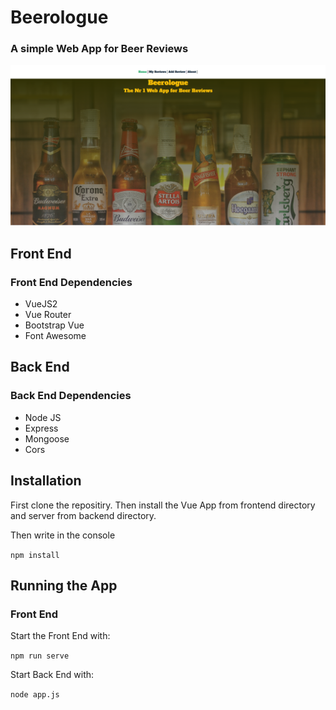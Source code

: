 # Beerologue

### A simple Web App for Beer Reviews

![Image](images/main.png)

## Front End

### Front End Dependencies

- VueJS2
- Vue Router
- Bootstrap Vue
- Font Awesome

## Back End

### Back End Dependencies

- Node JS
- Express
- Mongoose
- Cors

## Installation

First clone the repositiry. Then install the Vue App from frontend directory and server from backend directory.

Then write in the console

`npm install`

## Running the App

### Front End

Start the Front End with:

`npm run serve`

Start Back End with:

`node app.js`

